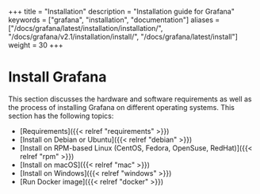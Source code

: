 +++
title = "Installation"
description = "Installation guide for Grafana"
keywords = ["grafana", "installation", "documentation"]
aliases = ["/docs/grafana/latest/installation/installation/", "/docs/grafana/v2.1/installation/install/", "/docs/grafana/latest/install"]
weight = 30
+++

# Install Grafana

This section discusses the hardware and software requirements as well as the process of installing Grafana on different operating systems. This section has the following topics:

- [Requirements]({{< relref "requirements" >}})
- [Install on Debian or Ubuntu]({{< relref "debian" >}})
- [Install on RPM-based Linux (CentOS, Fedora, OpenSuse, RedHat)]({{< relref "rpm" >}})
- [Install on macOS]({{< relref "mac" >}})
- [Install on Windows]({{< relref "windows" >}})
- [Run Docker image]({{< relref "docker" >}})

